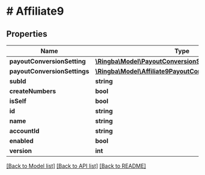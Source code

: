 # # Affiliate9

## Properties

Name | Type | Description | Notes
------------ | ------------- | ------------- | -------------
**payoutConversionSetting** | [**\Ringba\Model\PayoutConversionSetting1**](PayoutConversionSetting1.md) |  | [optional]
**payoutConversionSettings** | [**\Ringba\Model\Affiliate9PayoutConversionSettingsInner[]**](Affiliate9PayoutConversionSettingsInner.md) |  |
**subId** | **string** |  | [optional]
**createNumbers** | **bool** |  |
**isSelf** | **bool** |  |
**id** | **string** |  |
**name** | **string** |  |
**accountId** | **string** |  |
**enabled** | **bool** |  |
**version** | **int** |  |

[[Back to Model list]](../../README.md#models) [[Back to API list]](../../README.md#endpoints) [[Back to README]](../../README.md)
